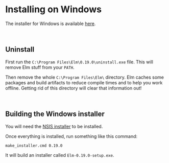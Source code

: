 # Installing on Windows

The installer for Windows is available [here](https://guide.elm-lang.org/install.html).


<br/>

## Uninstall

First run the `C:\Program Files\Elm\0.19.0\uninstall.exe` file. This will remove Elm stuff from your `PATH`.

Then remove the whole `C:\Program Files\Elm\` directory. Elm caches some packages and build artifacts to reduce compile times and to help you work offline. Getting rid of this directory will clear that information out!

<br/>

## Building the Windows installer

You will need the [NSIS installer](http://nsis.sourceforge.net/Download) to be installed.

Once everything is installed, run something like this command:

    make_installer.cmd 0.19.0

It will build an installer called `Elm-0.19.0-setup.exe`.
